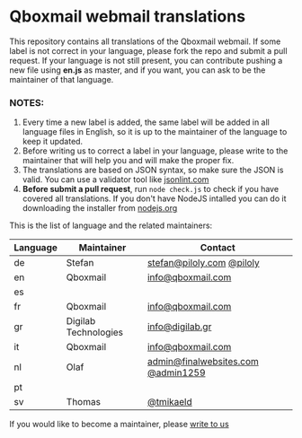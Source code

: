 # Qboxmail webmail translations

This repository contains all translations of the Qboxmail webmail.
If some label is not correct in your language, please fork the repo and submit a pull request.
If your language is not still present, you can contribute pushing a new file using **en.js** as master, and if you want, you can ask to be the maintainer of that language.

### NOTES:

1. Every time a new label is added, the same label will be added in all language files in English, so it is up to the maintainer of the language to keep it updated.
2. Before writing us to correct a label in your language, please write to the maintainer that will help you and will make the proper fix.
3. The translations are based on JSON syntax, so make sure the JSON is valid. You can use a validator tool like [jsonlint.com](https://jsonlint.com/)
4. **Before submit a pull request**, run `node check.js` to check if you have covered all translations. If you don't have NodeJS intalled you can do it downloading the installer from [nodejs.org](https://nodejs.org/)

This is the list of language and the related maintainers:

| Language | Maintainer           | Contact                                                                            |
| -------- | -------------------- | ---------------------------------------------------------------------------------- |
| de       | Stefan               | [stefan@piloly.com](mailto:stefan@piloly.com) [@piloly](@piloly)                   |
| en       | Qboxmail             | [info@qboxmail.com](mailto:info@qboxmail.com)                                      |
| es       |                      |                                                                                    |
| fr       | Qboxmail             | [info@qboxmail.com](mailto:info@qboxmail.com)                                      |
| gr       | Digilab Technologies | [info@digilab.gr](mailto:info@digilab.gr)                                          |
| it       | Qboxmail             | [info@qboxmail.com](mailto:info@qboxmail.com)                                      |
| nl       | Olaf                 | [admin@finalwebsites.com](mailto:admin@finalwebsites.com) [@admin1259](@admin1259) |
| pt       |                      |                                                                                    |
| sv       | Thomas               | [@tmikaeld](@tmikaeld)                                                             |

If you would like to become a maintainer, please [write to us](mailto:info@qboxmail.com)

